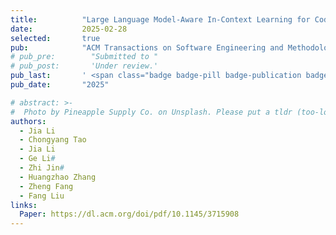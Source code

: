 ```yaml
---
title:          "Large Language Model-Aware In-Context Learning for Code Generation"
date:           2025-02-28
selected:       true
pub:            "ACM Transactions on Software Engineering and Methodology (TOSEM'25)"
# pub_pre:        "Submitted to "
# pub_post:       'Under review.'
pub_last:       ' <span class="badge badge-pill badge-publication badge-success">CCF-A</span>'
pub_date:       "2025"

# abstract: >-
#  Photo by Pineapple Supply Co. on Unsplash. Please put a tldr (too-long-didnt-read, 1~2 sentences) of your publication here. It is not recommended to put the actual abstract here because it is usually too long to fit in. $\LaTeX$ is supported. $a=b+c$.
authors:
  - Jia Li
  - Chongyang Tao 
  - Jia Li 
  - Ge Li#
  - Zhi Jin#
  - Huangzhao Zhang
  - Zheng Fang
  - Fang Liu
links:
  Paper: https://dl.acm.org/doi/pdf/10.1145/3715908
---
```

